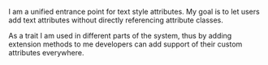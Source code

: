 I am a unified entrance point for text style attributes. My goal is to let users add text attributes without directly referencing attribute classes.

As a trait I am used in different parts of the system, thus by adding extension methods to me developers can add support of their custom attributes everywhere.